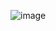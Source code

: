 ![image](https://github.com/AndryM1380/Distant/assets/112687453/22809bd7-15cd-4026-8c20-ebbd27e52d97)

